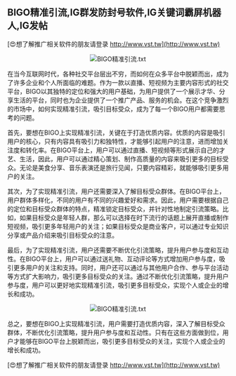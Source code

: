 ## **BIGO精准引流,IG群发防封号软件,IG关键词霸屏机器人,IG发帖**

[😍想了解推广相关软件的朋友请登录 http://www.vst.tw](http://www.vst.tw)

 <center><img src="https://vst.tw/MP4/tuiguang/png/3.png" alt="BIGO精准引流.txt"></center>

在当今互联网时代，各种社交平台层出不穷，而如何在众多平台中脱颖而出，成为了许多企业和个人所面临的难题。作为一款以直播、短视频为主要内容形式的社交平台，BIGO以其独特的定位和强大的用户基础，为用户提供了一个展示才华、分享生活的平台，同时也为企业提供了一个推广产品、服务的机会。在这个竞争激烈的市场中，如何实现精准引流，吸引目标受众，成为了每一个BIGO用户都需要思考的问题。

首先，要想在BIGO上实现精准引流，关键在于打造优质内容。优质的内容是吸引用户的核心，只有内容具有吸引力和独特性，才能够引起用户的注意，进而增加关注度和转化率。在BIGO平台上，用户可以通过直播、短视频等形式展示自己的才艺、生活，因此，用户可以通过精心策划、制作高质量的内容来吸引更多的目标受众。无论是美食分享、音乐表演还是旅行见闻，只要内容精彩，就能够吸引更多用户的关注。

其次，为了实现精准引流，用户还需要深入了解目标受众群体。在BIGO平台上，用户群体多样化，不同的用户有不同的兴趣爱好和需求。因此，用户需要根据自己的定位和目标受众群体的特点，精准锁定目标受众，并针对性地制定引流策略。比如，如果目标受众是年轻人群，那么可以选择在时下流行的话题上展开直播或制作短视频，吸引更多年轻用户的关注；如果目标受众是商业客户，可以通过专业知识分享或产品介绍来吸引目标受众的注意。

最后，为了实现精准引流，用户还需要不断优化引流策略，提升用户参与度和互动性。在BIGO平台上，用户可以通过送礼物、互动评论等方式增加用户参与度，吸引更多用户的关注和支持。同时，用户还可以通过与其他用户合作、参与平台活动等方式扩大影响力，吸引更多目标受众的关注。通过不断优化引流策略，提升用户参与度，用户可以更好地实现精准引流，吸引更多目标受众，实现个人或企业的增长和成功。

 <center><img src="https://vst.tw/MP4/tuiguang/png/3.png" alt="BIGO精准引流.txt"></center>

总之，要想在BIGO上实现精准引流，用户需要打造优质内容，深入了解目标受众群体，不断优化引流策略，提升用户参与度和互动性。只有在这些方面做到位，用户才能够在BIGO平台上脱颖而出，吸引更多目标受众的关注，实现个人或企业的增长和成功。

[😍想了解推广相关软件的朋友请登录 http://www.vst.tw](http://www.vst.tw)



